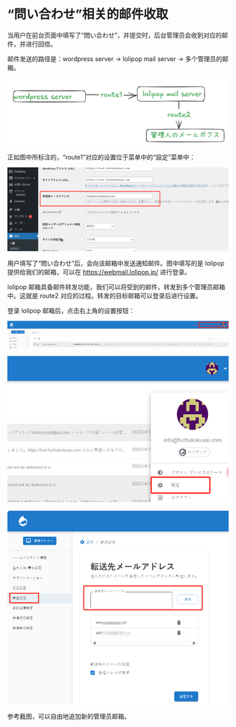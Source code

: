# “問い合わせ”相关的邮件收取

当用户在前台页面中填写了“問い合わせ”，并提交时，后台管理员会收到对应的邮件，并进行回信。

邮件发送的路径是：wordpress server -> lolipop mail server -> 多个管理员的邮箱。

![alt text](../../../images2/img2-1/image-46.png)

正如图中所标注的，“route1”对应的设置位于菜单中的“設定”菜单中：

![alt text](../../../images2/img2-1/image-47.png)

用户填写了“問い合わせ”后，会向该邮箱中发送通知邮件。图中填写的是 lolipop 提供给我们的邮箱，可以在 https://webmail.lolipop.jp/ 进行登录。

lolipop 邮箱具备邮件转发功能，我们可以将受到的邮件，转发到多个管理员邮箱中。这就是 route2 对应的过程。转发的目标邮箱可以登录后进行设置。

登录 lolipop 邮箱后，点击右上角的设置按钮：

![alt text](../../../images2/img2-1/image-48.png)

![alt text](../../../images2/img2-1/image-49.png)

![alt text](../../../images2/img2-1/image-50.png)

参考截图，可以自由地追加新的管理员邮箱。

